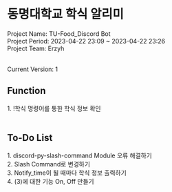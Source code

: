 # 동명대학교 학식 알리미

Project Name: TU-Food_Discord Bot<br>
Project Period: 2023-04-22 23:09 ~ 2023-04-22 23:26<br>
Project Team: Erzyh<br><br>

Current Version: 1<br>



<h2>Function</h2>
1. !학식 명령어를 통한 학식 정보 확인<br><br>

<h2>To-Do List</h2>
1. discord-py-slash-command Module 오류 해결하기<br>
2. Slash Command로 변경하기<br>
3. Notify_time이 될 때마다 학식 정보 출력하기<br>
4. (3)에 대한 기능 On, Off 만들기<br>
